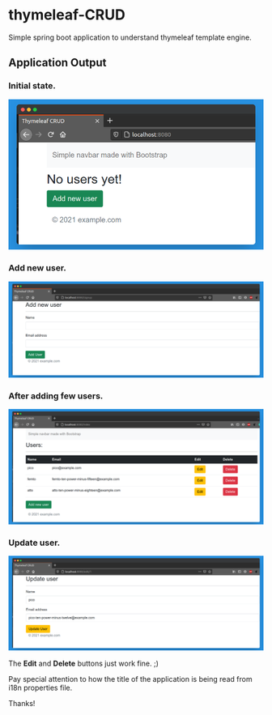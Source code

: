 # thymeleaf-CRUD
Simple spring boot application to understand thymeleaf template engine.

## Application Output

### Initial state.
![Output screen](images/index-no-user.png)

### Add new user.
![Output screen](images/add-user.png)

### After adding few users.
![Output screen](images/index.png)

### Update user.
![Output screen](images/update-user.png)

The **Edit** and **Delete** buttons just work fine. ;)

Pay special attention to how the title of the application is being read from i18n properties file.

Thanks!
